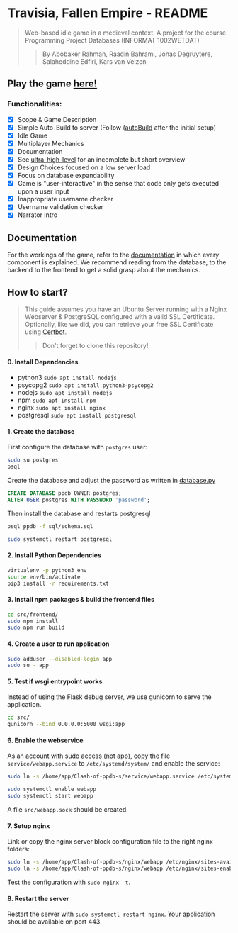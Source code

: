 # Travisia, Fallen Empire - README
> Web-based idle game in a medieval context. A project for the course Programming Project Databases (INFORMAT 1002WETDAT)
> > By Abobaker Rahman, Raadin Bahrami, Jonas Degruytere, Salaheddine Edfiri, Kars van Velzen

## Play the game [here!](https://team8.ua-ppdb.me/)

### Functionalities: 
- [X] Scope & Game Description
- [X] Simple Auto-Build to server (Follow ([autoBuild](documentation/autoBuild.md) after the initial setup)
- [X] Idle Game
- [X] Multiplayer Mechanics
- [X] Documentation
- [x] See [ultra-high-level](documentation/ultra-high-level.md) for an incomplete but short overview
- [x] Design Choices focused on a low server load
- [x] Focus on database expandability
- [x] Game is "user-interactive" in the sense that code only gets executed upon a user input
- [x] Inappropriate username checker
- [x] Username validation checker
- [x] Narrator Intro

## Documentation

For the workings of the game, refer to the [documentation](documentation) in which every component is explained. We recommend reading from the database, to the backend to the frontend to get a solid grasp about the mechanics. 

## How to start?

> This guide assumes you have an Ubuntu Server running with a Nginx Webserver & PostgreSQL configured with a valid SSL Certificate. Optionally, like we did, you can retrieve your free SSL Certificate using [Certbot](https://certbot.eff.org/). 
> > Don't forget to clone this repository!

#### 0. Install Dependencies
- python3 ```sudo apt install nodejs ```
- psycopg2 ```sudo apt install python3-psycopg2```
- nodejs ```sudo apt install nodejs```
- npm ```sudo apt install npm```
- nginx ```sudo apt install nginx```
- postgresql ```sudo apt install postgresql```

#### 1. Create the database
First configure the database with `postgres` user:
```bash
sudo su postgres
psql
```
Create the database and adjust the password as written in [database.py](src/database.py)
```sql
CREATE DATABASE ppdb OWNER postgres;
ALTER USER postgres WITH PASSWORD 'password';
```

Then install the database and restarts postgresql
```bash
psql ppdb -f sql/schema.sql

sudo systemctl restart postgresql
```

#### 2. Install Python Dependencies

```bash
virtualenv -p python3 env
source env/bin/activate
pip3 install -r requirements.txt
```

#### 3. Install npm packages & build the frontend files
```bash
cd src/frontend/
sudo npm install
sudo npm run build
```

#### 4. Create a user to run application
```bash
sudo adduser --disabled-login app
sudo su - app
```

#### 5. Test if wsgi entrypoint works
Instead of using the Flask debug server, we use gunicorn to serve the application.
```bash
cd src/
gunicorn --bind 0.0.0.0:5000 wsgi:app
```

#### 6. Enable the webservice
As an account with sudo access (not app), copy the file `service/webapp.service` to `/etc/systemd/system/` and enable the service:

```bash
sudo ln -s /home/app/Clash-of-ppdb-s/service/webapp.service /etc/systemd/system/

sudo systemctl enable webapp
sudo systemctl start webapp
```
A file `src/webapp.sock` should be created.

#### 7. Setup nginx
Link or copy the nginx server block configuration file to the right nginx folders:
```bash
sudo ln -s /home/app/Clash-of-ppdb-s/nginx/webapp /etc/nginx/sites-available/
sudo ln -s /home/app/Clash-of-ppdb-s/nginx/webapp /etc/nginx/sites-enabled/
```

Test the configuration with `sudo nginx -t`.

#### 8. Restart the server

Restart the server with `sudo systemctl restart nginx`. Your application should be available on port 443.